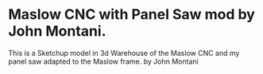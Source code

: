 # Maslow CNC with Panel Saw mod by John Montani.

This is a Sketchup model in 3d Warehouse of the Maslow CNC and my panel saw adapted to the Maslow frame. by John Montani
